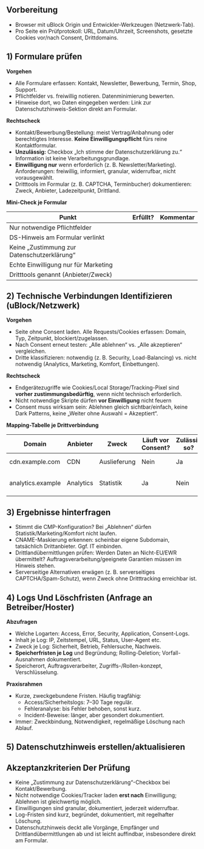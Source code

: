 ## **Vorbereitung**
- Browser mit uBlock Origin und Entwickler-Werkzeugen (Netzwerk-Tab).
- Pro Seite ein Prüfprotokoll: URL, Datum/Uhrzeit, Screenshots, gesetzte Cookies vor/nach Consent, Dritt­domains.  

## **1) Formulare prüfen**

**Vorgehen**

- Alle Formulare erfassen: Kontakt, Newsletter, Bewerbung, Termin, Shop, Support.    
- Pflichtfelder vs. freiwillig notieren. Datenminimierung bewerten.
- Hinweise dort, wo Daten eingegeben werden: Link zur Datenschutzhinweis-Sektion direkt am Formular.

**Rechtscheck**

- Kontakt/Bewerbung/Bestellung: meist Vertrag/Anbahnung oder berechtigtes Interesse. **Keine Einwilligungspflicht** fürs reine Kontaktformular.
- **Unzulässig:** Checkbox „Ich stimme der Datenschutzerklärung zu.“ Information ist keine Verarbeitungsgrundlage.
- **Einwilligung nur** wenn erforderlich (z. B. Newsletter/Marketing). Anforderungen: freiwillig, informiert, granular, widerrufbar, nicht vorausgewählt.
- Dritttools im Formular (z. B. CAPTCHA, Terminbucher) dokumentieren: Zweck, Anbieter, Ladezeitpunkt, Drittland.

**Mini-Check je Formular**

| **Punkt**                                   | **Erfüllt?** | **Kommentar** |
| ------------------------------------------- | ------------ | ------------- |
| Nur notwendige Pflichtfelder                |              |               |
| DS-Hinweis am Formular verlinkt             |              |               |
| Keine „Zustimmung zur Datenschutzerklärung“ |              |               |
| Echte Einwilligung nur für Marketing        |              |               |
| Dritttools genannt (Anbieter/Zweck)         |              |               |

## **2) Technische Verbindungen Identifizieren (uBlock/Netzwerk)**

**Vorgehen**

- Seite ohne Consent laden. Alle Requests/Cookies erfassen: Domain, Typ, Zeitpunkt, blockiert/zugelassen.
- Nach Consent erneut testen: „Alle ablehnen“ vs. „Alle akzeptieren“ vergleichen.
- Dritte klassifizieren: notwendig (z. B. Security, Load-Balancing) vs. nicht notwendig (Analytics, Marketing, Komfort, Einbettungen).

**Rechtscheck**

- Endgerätezugriffe wie Cookies/Local Storage/Tracking-Pixel sind **vorher zustimmungsbedürftig**, wenn nicht technisch erforderlich.    
- Nicht notwendige Skripte dürfen **vor Einwilligung** nicht feuern
- Consent muss wirksam sein: Ablehnen gleich sichtbar/einfach, keine Dark Patterns, keine „Weiter ohne Auswahl = Akzeptiert“.

**Mapping-Tabelle je Drittverbindung**

| **Domain**        | **Anbieter** | **Zweck**    | **Läuft vor Consent?** | **Zulässig so?** | **Maßnahme**           |
| ----------------- | ------------ | ------------ | ---------------------- | ---------------- | ---------------------- |
| cdn.example.com   | CDN          | Auslieferung | Nein                   | Ja               | Nennung im Hinweis     |
| analytics.example | Analytics    | Statistik    | Ja                     | Nein             | Nur nach Consent laden |

## **3) Ergebnisse hinterfragen**

- Stimmt die CMP-Konfiguration? Bei „Ablehnen“ dürfen Statistik/Marketing/Komfort nicht laufen. 
- CNAME-Maskierung erkennen: scheinbar eigene Subdomain, tatsächlich Drittanbieter. Ggf. IT einbinden.
- Drittlandübermittlungen prüfen: Werden Daten an Nicht-EU/EWR übermittelt? Auftragsverarbeitung/geeignete Garantien müssen im Hinweis stehen.
- Serverseitige Alternativen erwägen (z. B. serverseitiges CAPTCHA/Spam-Schutz), wenn Zweck ohne Dritttracking erreichbar ist.

## **4) Logs Und Löschfristen (Anfrage an Betreiber/Hoster)**

**Abzufragen**
- Welche Logarten: Access, Error, Security, Application, Consent-Logs.
- Inhalt je Log: IP, Zeitstempel, URL, Status, User-Agent etc.
- Zweck je Log: Sicherheit, Betrieb, Fehlersuche, Nachweis. 
- **Speicherfristen je Log** und Begründung; Rolling-Deletion; Vorfall-Ausnahmen dokumentiert.
- Speicherort, Auftragsverarbeiter, Zugriffs-/Rollen-konzept, Verschlüsselung.

**Praxisrahmen**

- Kurze, zweckgebundene Fristen. Häufig tragfähig:
    - Access/Sicherheitslogs: 7–30 Tage regulär.
    - Fehleranalyse: bis Fehler behoben, sonst kurz.
    - Incident-Beweise: länger, aber gesondert dokumentiert.
- Immer: Zweckbindung, Notwendigkeit, regelmäßige Löschung nach Ablauf.

## **5) Datenschutzhinweis erstellen/aktualisieren**


  

## **Akzeptanzkriterien Der Prüfung**

- Keine „Zustimmung zur Datenschutzerklärung“-Checkbox bei Kontakt/Bewerbung.    
- Nicht notwendige Cookies/Tracker laden **erst nach** Einwilligung; Ablehnen ist gleichwertig möglich.
- Einwilligungen sind granular, dokumentiert, jederzeit widerrufbar.
- Log-Fristen sind kurz, begründet, dokumentiert, mit regelhafter Löschung.
- Datenschutzhinweis deckt alle Vorgänge, Empfänger und Drittlandübermittlungen ab und ist leicht auffindbar, insbesondere direkt am Formular.